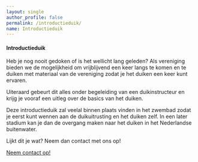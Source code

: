 ```yaml
---
layout: single
author_profile: false
permalink: /introductieduik/
name: Introductieduik
---
```

#### Introductieduik  

Heb je nog nooit gedoken of is het wellicht lang geleden? Als vereniging bieden we de mogelijkheid om vrijblijvend een keer langs te komen en te duiken met materiaal van de vereniging zodat je het duiken een keer kunt ervaren.  

Uiteraard gebeurt dit alles onder begeleiding van een duikinstructeur en krijg je vooraf een uitleg over de basics van het duiken.  

Deze introductieduik zal veelal binnen plaats vinden in het zwembad zodat je eerst kunt wennen aan de duikuitrusting en het duiken zelf. In een later stadium kan je dan de overgang maken naar het duiken in het Nederlandse buitenwater.  

Lijkt dit je wat? Neem dan contact met ons op!  

[Neem contact op!](/contact/)
